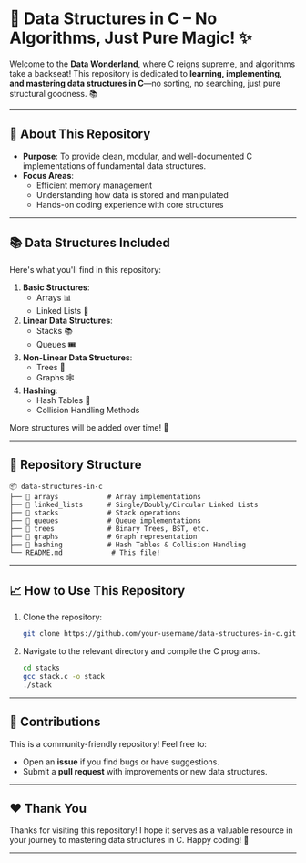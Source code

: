 # 🚀 Data Structures in C – No Algorithms, Just Pure Magic! ✨

Welcome to the **Data Wonderland**, where C reigns supreme, and algorithms take a backseat! This repository is dedicated to **learning, implementing, and mastering data structures in C**—no sorting, no searching, just pure structural goodness. 📚

---

## 🌟 About This Repository
- **Purpose**: To provide clean, modular, and well-documented C implementations of fundamental data structures.
- **Focus Areas**:
  - Efficient memory management
  - Understanding how data is stored and manipulated
  - Hands-on coding experience with core structures

---

## 📚 Data Structures Included
Here's what you'll find in this repository:
1. **Basic Structures**:
   - Arrays 📊
   - Linked Lists 🔗
2. **Linear Data Structures**:
   - Stacks 📚
   - Queues 🎟️
3. **Non-Linear Data Structures**:
   - Trees 🌳
   - Graphs 🕸️
4. **Hashing**:
   - Hash Tables 🔑
   - Collision Handling Methods

More structures will be added over time! 🚀

---

## 📂 Repository Structure
```
📦 data-structures-in-c
├── 📁 arrays            # Array implementations
├── 📁 linked_lists      # Single/Doubly/Circular Linked Lists
├── 📁 stacks            # Stack operations
├── 📁 queues            # Queue implementations
├── 📁 trees             # Binary Trees, BST, etc.
├── 📁 graphs            # Graph representation
├── 📁 hashing           # Hash Tables & Collision Handling
└── README.md            # This file!
```

---

## 📈 How to Use This Repository
1. Clone the repository:
   ```bash
   git clone https://github.com/your-username/data-structures-in-c.git
   ```
2. Navigate to the relevant directory and compile the C programs.
   ```bash
   cd stacks
   gcc stack.c -o stack
   ./stack
   ```

---

## 🤝 Contributions
This is a community-friendly repository! Feel free to:
- Open an **issue** if you find bugs or have suggestions.
- Submit a **pull request** with improvements or new data structures.

---

## ❤️ Thank You
Thanks for visiting this repository! I hope it serves as a valuable resource in your journey to mastering data structures in C. Happy coding! 🎯

---

